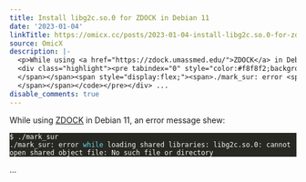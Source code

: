 ```yaml
---
title: Install libg2c.so.0 for ZDOCK in Debian 11
date: '2023-01-04'
linkTitle: https://omicx.cc/posts/2023-01-04-install-libg2c.so.0-for-zdock-in-debian-11/
source: OmicX
description: |-
  <p>While using <a href="https://zdock.umassmed.edu/">ZDOCK</a> in Debian 11, an error message shew:</p>
  <div class="highlight"><pre tabindex="0" style="color:#f8f8f2;background-color:#272822;-moz-tab-size:4;-o-tab-size:4;tab-size:4;"><code class="language-bash" data-lang="bash"><span style="display:flex;"><span>$ ./mark_sur
  </span></span><span style="display:flex;"><span>./mark_sur: error <span style="color:#66d9ef">while</span> loading shared libraries: libg2c.so.0: cannot open shared object file: No such file or directory
  </span></span></code></pre></div> ...
disable_comments: true
---
```

<p>While using <a href="https://zdock.umassmed.edu/">ZDOCK</a> in Debian 11, an error message shew:</p>
<div class="highlight"><pre tabindex="0" style="color:#f8f8f2;background-color:#272822;-moz-tab-size:4;-o-tab-size:4;tab-size:4;"><code class="language-bash" data-lang="bash"><span style="display:flex;"><span>$ ./mark_sur
</span></span><span style="display:flex;"><span>./mark_sur: error <span style="color:#66d9ef">while</span> loading shared libraries: libg2c.so.0: cannot open shared object file: No such file or directory
</span></span></code></pre></div> ...